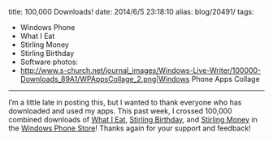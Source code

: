 title: 100,000 Downloads!
date: 2014/6/5 23:18:10
alias: blog/20491/
tags:
- Windows Phone
- What I Eat
- Stirling Money
- Stirling Birthday
- Software
photos:
- http://www.s-church.net/journal_images/Windows-Live-Writer/100000-Downloads_89A1/WPAppsCollage_2.png|Windows Phone Apps Collage
---
I’m a little late in posting this, but I wanted to thank everyone who has downloaded and used my apps. This past week, I crossed 100,000 combined downloads of [What I Eat](http://www.s-church.net/WhatIEat/WindowsPhone), [Stirling Birthday](http://www.s-church.net/StirlingBirthday/WindowsPhone), and [Stirling Money](http://www.s-church.net/StirlingMoney/WindowsPhone) in the [Windows Phone Store](http://www.windowsphone.com/en-US/store/publishers?publisherId=Shane%2BChurch&appId=b3f595ea-10ba-4b1c-8833-3b299078010d)! Thanks again for your support and feedback!